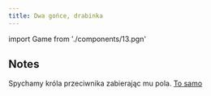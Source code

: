 ```yaml
---
title: Dwa gońce, drabinka
---
```


import Game from './components/13.pgn'

## Notes

Spychamy króla przeciwnika zabierając mu pola. [To samo](12.pgn.md)

<Game/>
